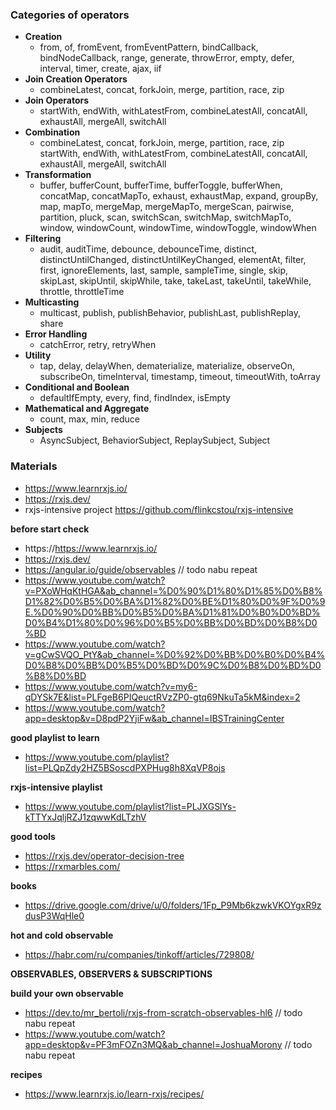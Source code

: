 ### Categories of operators

- **Creation**
    - from, of, fromEvent, fromEventPattern, bindCallback, bindNodeCallback, range, generate, throwError, empty, defer,
      interval, timer, create, ajax, iif
- **Join Creation Operators**
    - combineLatest, concat, forkJoin, merge, partition, race, zip
- **Join Operators**
    - startWith, endWith, withLatestFrom, combineLatestAll, concatAll, exhaustAll, mergeAll, switchAll
- **Combination**
    - combineLatest, concat, forkJoin, merge, partition, race, zip startWith, endWith, withLatestFrom, combineLatestAll,
      concatAll, exhaustAll, mergeAll, switchAll
- **Transformation**
    - buffer, bufferCount, bufferTime, bufferToggle, bufferWhen, concatMap, concatMapTo, exhaust, exhaustMap, expand,
      groupBy, map, mapTo, mergeMap, mergeMapTo, mergeScan, pairwise, partition, pluck, scan, switchScan, switchMap,
      switchMapTo, window, windowCount, windowTime, windowToggle, windowWhen
- **Filtering**
    - audit, auditTime, debounce, debounceTime, distinct, distinctUntilChanged, distinctUntilKeyChanged, elementAt,
      filter, first, ignoreElements, last, sample, sampleTime, single, skip, skipLast, skipUntil, skipWhile, take,
      takeLast, takeUntil, takeWhile, throttle, throttleTime
- **Multicasting**
    - multicast, publish, publishBehavior, publishLast, publishReplay, share
- **Error Handling**
    - catchError, retry, retryWhen
- **Utility**
    - tap, delay, delayWhen, dematerialize, materialize, observeOn, subscribeOn, timeInterval, timestamp, timeout,
      timeoutWith, toArray
- **Conditional and Boolean**
    - defaultIfEmpty, every, find, findIndex, isEmpty
- **Mathematical and Aggregate**
    - count, max, min, reduce
- **Subjects**
    - AsyncSubject, BehaviorSubject, ReplaySubject, Subject

### Materials

- https://www.learnrxjs.io/
- https://rxjs.dev/
- rxjs-intensive project https://github.com/flinkcstou/rxjs-intensive

**before start check**

- https://https://www.learnrxjs.io/
- https://rxjs.dev/
- https://angular.io/guide/observables // todo nabu repeat
- https://www.youtube.com/watch?v=PXoWHqKtHGA&ab_channel=%D0%90%D1%80%D1%85%D0%B8%D1%82%D0%B5%D0%BA%D1%82%D0%BE%D1%80%D0%9F%D0%9E.%D0%90%D0%BB%D0%B5%D0%BA%D1%81%D0%B0%D0%BD%D0%B4%D1%80%D0%96%D0%B5%D0%BB%D0%BD%D0%B8%D0%BD
- https://www.youtube.com/watch?v=gCwSVQO_PtY&ab_channel=%D0%92%D0%BB%D0%B0%D0%B4%D0%B8%D0%BB%D0%B5%D0%BD%D0%9C%D0%B8%D0%BD%D0%B8%D0%BD
- https://www.youtube.com/watch?v=my6-qDYSk7E&list=PLFgeB6PIQeuctRVzZP0-gtq69NkuTa5kM&index=2
- https://www.youtube.com/watch?app=desktop&v=D8pdP2YjiFw&ab_channel=IBSTrainingCenter

**good playlist to learn**

- https://www.youtube.com/playlist?list=PLQpZdy2HZ5BSoscdPXPHug8h8XqVP8ojs

**rxjs-intensive playlist**

- https://www.youtube.com/playlist?list=PLJXGSlYs-kTTYxJqljRZJ1zqwwKdLTzhV

**good tools**

- https://rxjs.dev/operator-decision-tree
- https://rxmarbles.com/

**books**

- https://drive.google.com/drive/u/0/folders/1Fp_P9Mb6kzwkVKOYgxR9zdusP3WqHle0

**hot and cold observable**

- https://habr.com/ru/companies/tinkoff/articles/729808/

**OBSERVABLES, OBSERVERS & SUBSCRIPTIONS**

**build your own observable**

- https://dev.to/mr_bertoli/rxjs-from-scratch-observables-hl6 // todo nabu repeat
- https://www.youtube.com/watch?app=desktop&v=PF3mFOZn3MQ&ab_channel=JoshuaMorony // todo nabu repeat

**recipes**

- https://www.learnrxjs.io/learn-rxjs/recipes/

